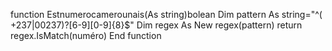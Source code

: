 function Estnumerocamerounais(As string)bolean
    Dim pattern As string="^(\
+237|00237)?[6-9][0-9]{8}$"
    Dim regex As New
regex(pattern)
    return regex.IsMatch(numéro)
 End function   
